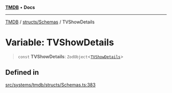 [**TMDB**](../../../README.md) • **Docs**

***

[TMDB](../../../README.md) / [structs/Schemas](../README.md) / TVShowDetails

# Variable: TVShowDetails

> `const` **TVShowDetails**: `ZodObject`\<[`TVShowDetails`](../type-aliases/TVShowDetails.md)\>

## Defined in

[src/systems/tmdb/structs/Schemas.ts:383](https://github.com/Norviah/media-hub/blob/18a8c2edf600e1d27fc5173db1855dfb068c9a34/src/systems/tmdb/structs/Schemas.ts#L383)
